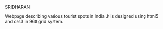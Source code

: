 SRIDHARAN

Webpage describing various tourist spots in India .It is designed using html5 and css3 in 960 grid system.
 
 
